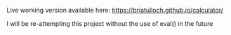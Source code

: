 Live working version available here: https://briatulloch.github.io/calculator/

I will be re-attempting this project without the use of eval() in the future
